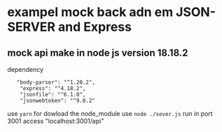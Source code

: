 # exampel mock back adn em JSON-SERVER and Express
## mock api make in node js version 18.18.2


dependency
```
   "body-parser": "^1.20.2",
    "express": "^4.18.2",
    "jsonfile": "^6.1.0",
    "jsonwebtoken": "^9.0.2"
```

use ``` yarn ``` for dowload the node_module
use ``` node ./sever.js ```
run in port 3001
access "localhost:3001/api"
